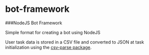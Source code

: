 # bot-framework
###NodeJS Bot Framework

Simple format for creating a bot using NodeJS


User task data is stored in a CSV file and converted to JSON at task initialization using the [csv-parse package](https://www.npmjs.com/package/csv-parse). 

